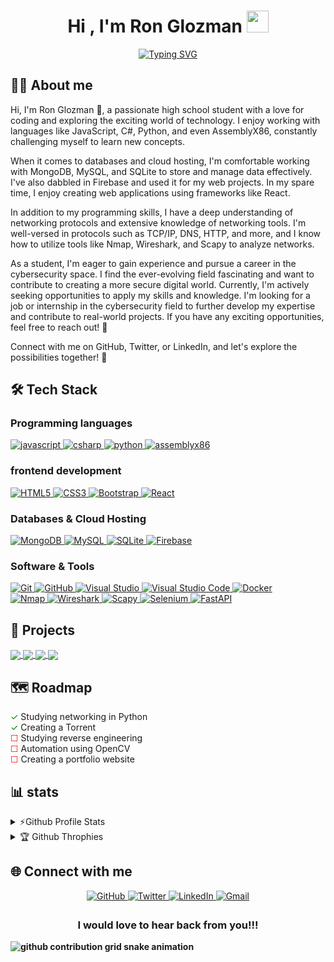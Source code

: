 
<h1 align="center"><b>Hi , I'm Ron Glozman </b><img src="https://media.giphy.com/media/hvRJCLFzcasrR4ia7z/giphy.gif" width="35"></h1>


<p align="center">
<a href="https://git.io/typing-svg"><img src="https://readme-typing-svg.demolab.com?font=Time+New+Roman&weight=200&pause=1000&color=F7E32F&background=F0DCFF00&center=true&width=600&lines=Lives+in+Israel+♥;Studies+computer+science+in+De+Shalit+high+school;Learning+to+be+a+cyber+security+developer;Searching+for+a+job+" alt="Typing SVG" /></a>
</p>

## 👨‍💻 About me 

Hi, I'm Ron Glozman 👋, a passionate high school student with a love for coding and exploring the exciting world of technology. I enjoy working with languages like JavaScript, C#, Python, and even AssemblyX86, constantly challenging myself to learn new concepts.

When it comes to databases and cloud hosting, I'm comfortable working with MongoDB, MySQL, and SQLite to store and manage data effectively. I've also dabbled in Firebase and used it for my web projects.
In my spare time, I enjoy creating web applications using frameworks like React. 

In addition to my programming skills, I have a deep understanding of networking protocols and extensive knowledge of networking tools. I'm well-versed in protocols such as TCP/IP, DNS, HTTP, and more, and I know how to utilize tools like Nmap, Wireshark, and Scapy to analyze networks.

As a student, I'm eager to gain experience and pursue a career in the cybersecurity space. I find the ever-evolving field fascinating and want to contribute to creating a more secure digital world. Currently, I'm actively seeking opportunities to apply my skills and knowledge. I'm looking for a job or internship in the cybersecurity field to further develop my expertise and contribute to real-world projects. If you have any exciting opportunities, feel free to reach out! 🚀

Connect with me on GitHub, Twitter, or LinkedIn, and let's explore the possibilities together! 🤝


## 🛠️ Tech Stack 
### Programming languages
  <a href="https://developer.mozilla.org/en-US/docs/Web/JavaScript" target="_blank"> 
    <img alt="javascript" src="https://img.shields.io/static/v1?message=JavaScript&logo=javascript&labelColor=black&color=FFFF00&logoColor=white&label=%20">
</a>
  <a href="https://learn.microsoft.com/en-us/dotnet/csharp" target="_blank"> 
  <img alt="csharp" src="https://img.shields.io/static/v1?message=csharp&logo=csharp&labelColor=purple&color=pink&logoColor=white&label=%20">
</a>
  <a href="https://www.python.org" target="_blank"> 
  <img alt="python" src="https://img.shields.io/static/v1?message=Python&logo=Python&labelColor=yellow&color=blue&logoColor=white&label=%20">
</a>
  <a href="https://en.wikipedia.org/wiki/X86_assembly_language" target="_blank"> 
  <img alt="assemblyx86" src="https://img.shields.io/static/v1?message=AssemblyX86&logo=AssemblyScript&labelColor=black&color=gray&logoColor=white&label=%20">
</a>

### frontend development
  <a href="https://en.wikipedia.org/wiki/HTML" target="_blank"> 
    <img alt="HTML5" src="https://img.shields.io/static/v1?message=HTML5&logo=html5&labelColor=white&color=orange&logoColor=orange&label=%20">
</a>
  <a href="https://en.wikipedia.org/wiki/CSS" target="_blank"> 
  <img alt="CSS3" src="https://img.shields.io/static/v1?message=css3&logo=CSS3&labelColor=white&color=blue&logoColor=blue&label=%20">
</a>
  <a href="https://getbootstrap.com/" target="_blank"> 
  <img alt="Bootstrap" src="https://img.shields.io/static/v1?message=Bootstrap&logo=bootstrap&labelColor=white&color=purple&logoColor=purple&label=%20">
</a>
  <a href="https://react.dev/" target="_blank"> 
  <img alt="React" src="https://img.shields.io/static/v1?message=React&logo=react&labelColor=white&color=cyan&logoColor=cyan&label=%20">
</a>


### Databases & Cloud Hosting 
  <a href="https://www.mongodb.com/" target="_blank"> 
    <img alt="MongoDB" src="https://img.shields.io/static/v1?message=MongoDB&logo=MongoDB&labelColor=black&color=green&logoColor=white&label=%20">
</a>
  <a href="https://www.mysql.com/" target="_blank"> 
  <img alt="MySQL" src="https://img.shields.io/static/v1?message=MySQL&logo=MySQL&labelColor=blue&color=orange&logoColor=orange&label=%20">
</a>
  <a href=https://www.sqlite.org/index.html" target="_blank"> 
  <img alt="SQLite" src="https://img.shields.io/static/v1?message=SQLite&logo=SQLite&labelColor=white&color=blue&logoColor=044a64&label=%20">
</a>
  <a href="https://firebase.google.com/" target="_blank"> 
  <img alt="Firebase" src="https://img.shields.io/static/v1?message=Firebase&logo=Firebase&labelColor=white&color=blue&logoColor=orange&label=%20">
</a>


### Software & Tools
<a href="https://git-scm.com/" target="_blank"> 
  <img alt="Git" src="https://img.shields.io/static/v1?message=Git&logo=Git&labelColor=black&color=F05032&logoColor=F05032&label=%20">
</a>

<a href="https://github.com/" target="_blank"> 
  <img alt="GitHub" src="https://img.shields.io/static/v1?message=GitHub&logo=GitHub&labelColor=black&color=181717&logoColor=white&label=%20">
</a>

<a href="https://visualstudio.microsoft.com/" target="_blank"> 
  <img alt="Visual Studio" src="https://img.shields.io/static/v1?message=Visual%20Studio&logo=Visual%20Studio&labelColor=purple&color=5C2D91&logoColor=white&label=%20">
</a>

<a href="https://code.visualstudio.com/" target="_blank"> 
  <img alt="Visual Studio Code" src="https://img.shields.io/static/v1?message=Visual%20Studio%20Code&logo=Visual%20Studio%20Code&labelColor=2c2c32&color=007ACC&logoColor=white&label=%20">
</a>

<a href="https://www.docker.com/" target="_blank"> 
  <img alt="Docker" src="https://img.shields.io/static/v1?message=Docker&logo=Docker&labelColor=003f8c&color=blue&logoColor=white&label=%20">
</a>

<br>

<a href="https://nmap.org/" target="_blank"> 
  <img alt="Nmap" src="https://img.shields.io/static/v1?message=Nmap&logo=Nmap&labelColor=black&color=E16723&logoColor=E16723&label=%20">
</a>

<a href="https://www.wireshark.org/" target="_blank"> 
  <img alt="Wireshark" src="https://img.shields.io/static/v1?message=Wireshark&logo=Wireshark&labelColor=lightblue&color=1679A7&logoColor=white&label=%20">
</a>

<a href="https://scapy.net/" target="_blank"> 
  <img alt="Scapy" src="https://img.shields.io/static/v1?message=Scapy&logo=Python&labelColor=ffd343&color=3776AB&logoColor=white&label=%20">
</a>

<a href="https://www.selenium.dev/" target="_blank"> 
  <img alt="Selenium" src="https://img.shields.io/static/v1?message=Selenium&logo=Selenium&labelColor=green&color=43B02A&logoColor=white&label=%20">
</a>

<a href="https://fastapi.tiangolo.com/" target="_blank"> 
  <img alt="FastAPI" src="https://img.shields.io/static/v1?message=FastAPI&logo=FastAPI&labelColor=009688&color=009688&logoColor=white&label=%20">
</a>




## 📂 Projects 
<a href="https://github.com/popisgod/Chat-Room">

  <img align="center" src="https://github-readme-stats.anuraghazra1.vercel.app/api/pin/?username=popisgod&repo=Chat-Room&theme=tokyonight" />
  
</a>



<a href="https://github.com/popisgod/Torrent">

  <img align="center" src="https://github-readme-stats.anuraghazra1.vercel.app/api/pin/?username=popisgod&repo=Torrent&theme=tokyonight" />
  
</a>

<a href="https://github.com/popisgod/Space-Patrol">

  <img align="center" src="https://github-readme-stats.anuraghazra1.vercel.app/api/pin/?username=popisgod&repo=Space-Patrol&theme=tokyonight" />
  
</a>

<a href="https://github.com/popisgod/Tic-Tac-Toe">

  <img align="center" src="https://github-readme-stats.anuraghazra1.vercel.app/api/pin/?username=popisgod&repo=Tic-Tac-Toe&theme=tokyonight" />
  
</a>


## 🗺️ Roadmap 

<span style="color: green;">&#x2713;</span> Studying networking in Python <br>
<span style="color: green;">&#x2713;</span> Creating a Torrent <br> 
<span style="color: red;">&#x2610;</span> Studying reverse engineering <br> 
<span style="color: red;">&#x2610;</span> Automation using OpenCV <br> 
<span style="color: red;">&#x2610;</span> Creating a portfolio website <br>


## 📊 stats 

<details>
  <summary>⚡Github Profile Stats</summary> <br>
<div style="display: flex; justify-content: space-between;">
  <img alt="popisgod's Github Stats" src="https://github-readme-stats.vercel.app/api?username=popisgod&show_icons=true&count_private=true&theme=tokyonight">
  <img alt="popisgod's Contribution Streak" src="https://github-readme-streak-stats.herokuapp.com/?user=popisgod&theme=tokyonight">
</div>
  <img alt="popisgod's Top Languages "  src = "https://github-readme-stats.vercel.app/api/top-langs/?username=popisgod&theme=tokyonight&layout=compact" width="400">
  
</details>

<details> 
<summary>🏆 Github Throphies </summary> <br>
  <img alt="popisgod's Github Throphies" src="https://github-profile-trophy.vercel.app/?username=popisgod&theme=tokyonight&column=3" />
</details>


## 🌐 Connect with me 
<div align="center">
  <a href="https://github.com/popisgod" target="_blank"> 
    <img src="https://img.shields.io/badge/github-%2324292e.svg?&style=for-the-badge&logo=github&logoColor=green" alt="GitHub" style="margin-bottom: 5px;">
  </a>
  <a href="https://twitter.com/GlozmanRon" target="_blank" >
    <img src="https://img.shields.io/badge/twitter-%2300acee.svg?&style=for-the-badge&logo=twitter&logoColor=pink" alt="Twitter" style="margin-bottom: 5px;">
  </a>
  <a href="https://www.linkedin.com/in/ron-glozman-41724322b/" target="_blank">
    <img src="https://img.shields.io/badge/linkedin-%231E77B5.svg?&style=for-the-badge&logo=linkedin&logoColor=white" alt="LinkedIn" style="margin-bottom: 5px;">
  </a>
  <a href="mailto:ronglozman2006@gmail.com" target="_blank">
    <img src="https://img.shields.io/badge/Gmail-D14836?style=for-the-badge&logo=gmail&logoColor=white" alt="Gmail"/>
  </a>
</div>

<h3 align="center"><b>I would love to hear back from you!!!</h3>
<picture>
  <source media="(prefers-color-scheme: dark)" srcset="https://raw.githubusercontent.com/popisgod/popisgod/output/github-contribution-grid-snake-dark.svg">
  <source media="(prefers-color-scheme: light)" srcset="https://raw.githubusercontent.com/popisgod/popisgod/output/github-contribution-grid-snake.svg">
  <img alt="github contribution grid snake animation" src="https://raw.githubusercontent.com/popisgod/popisgod/output/github-contribution-grid-snake.svg">
</picture>
</div>

